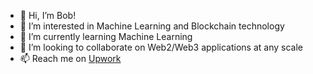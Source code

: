 - 👋 Hi, I’m Bob!
- 👀 I’m interested in Machine Learning and Blockchain technology
- 🌱 I’m currently learning Machine Learning
- 💞️ I’m looking to collaborate on Web2/Web3 applications at any scale
- 📫 Reach me on [Upwork](https://www.upwork.com/freelancers/~0167f7acda685015a7)
